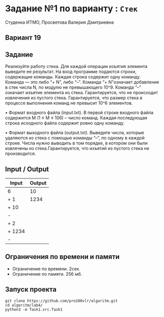 # Задание №1 по варианту  : `Стек`
Студенка ИТМО,  Просветова Валерия Дмитриевна

## Вариант 19

## Задание 
Реализуйте работу стека. Для каждой операции изъятия элемента выведите ее результат.
На вход программе подаются строки, содержащие команды. Каждая строка содержит одну команду. Команда — это либо “+ N”, либо “–”. Команда “+ N”означает добавление в стек числа N, по модулю не превышающего 10^9. Команда “–” означает изъятие элемента из стека. Гарантируется, что не происходит извлечения из пустого стека. Гарантируется, что размер стека в процессе выполнения команд не превысит 10^6 элементов.

• Формат входного файла (input.txt). В первой строке входного файла содержится M (1 ≤ M ≤ 106) – число команд. Каждая последующая строка исходного файла содержит ровно одну команду.

• Формат выходного файла (output.txt). Выведите числа, которые удаляются из стека с помощью команды “–”, по одному в каждой строке. Числа нужно выводить в том порядке, в котором они были извлечены из стека.Гарантируется, что изъятий из пустого стека не производится.

## Input / Output 

| Input    | Output   |
|----------|----------|
| 6        | 10       |
| + 1      | 1234     |
| + 10     |          |
| -        |          |
| + 2      |          |
| + 1234   |          |
| -        |          |

## Ограничения по времени и памяти

- Ограничение по времени. 2сек.
- Ограничение по памяти. 256 мб.

## Запуск проекта

`git clone https://github.com/pro100vlr/algoritm.git`   
`cd algoritm/lab4/`  
`python3 -m Task1.src.Task1`   
   
  